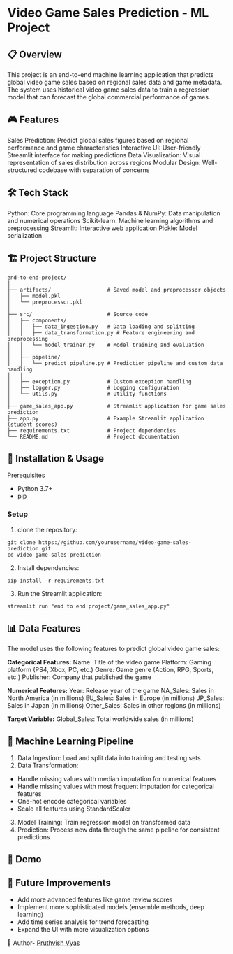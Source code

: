 # Video Game Sales Prediction - ML Project

## 📋 Overview
This project is an end-to-end machine learning application that predicts global video game sales based on regional sales data and game metadata. The system uses historical video game sales data to train a regression model that can forecast the global commercial performance of games.

## 🎮 Features
Sales Prediction: Predict global sales figures based on regional performance and game characteristics
Interactive UI: User-friendly Streamlit interface for making predictions
Data Visualization: Visual representation of sales distribution across regions
Modular Design: Well-structured codebase with separation of concerns
## 🛠️ Tech Stack
Python: Core programming language
Pandas & NumPy: Data manipulation and numerical operations
Scikit-learn: Machine learning algorithms and preprocessing
Streamlit: Interactive web application
Pickle: Model serialization

## 🏗️ Project Structure

```
end-to-end-project/
│
├── artifacts/                  # Saved model and preprocessor objects
│   ├── model.pkl
│   └── preprocessor.pkl
│
├── src/                        # Source code
│   ├── components/
│   │   ├── data_ingestion.py   # Data loading and splitting
│   │   ├── data_transformation.py # Feature engineering and preprocessing
│   │   └── model_trainer.py    # Model training and evaluation
│   │
│   ├── pipeline/
│   │   └── predict_pipeline.py # Prediction pipeline and custom data handling
│   │
│   ├── exception.py            # Custom exception handling
│   ├── logger.py               # Logging configuration
│   └── utils.py                # Utility functions
│
├── game_sales_app.py           # Streamlit application for game sales prediction
├── app.py                      # Example Streamlit application (student scores)
├── requirements.txt            # Project dependencies
└── README.md                   # Project documentation

```




## 🚀 Installation & Usage

Prerequisites
- Python 3.7+
- pip



### Setup

1. clone the repository:

```
git clone https://github.com/yourusername/video-game-sales-prediction.git
cd video-game-sales-prediction
```

2. Install dependencies:
```
pip install -r requirements.txt
```

3. Run the Streamlit application:
```
streamlit run "end to end project/game_sales_app.py"
```

## 📊 Data Features
The model uses the following features to predict global video game sales:

**Categorical Features:**
Name: Title of the video game
Platform: Gaming platform (PS4, Xbox, PC, etc.)
Genre: Game genre (Action, RPG, Sports, etc.)
Publisher: Company that published the game

**Numerical Features:**
Year: Release year of the game
NA_Sales: Sales in North America (in millions)
EU_Sales: Sales in Europe (in millions)
JP_Sales: Sales in Japan (in millions)
Other_Sales: Sales in other regions (in millions)

**Target Variable:**
Global_Sales: Total worldwide sales (in millions)

## 🔄 Machine Learning Pipeline

1. Data Ingestion: Load and split data into training and testing sets
2. Data Transformation:
- Handle missing values with median imputation for numerical features
- Handle missing values with most frequent imputation for categorical features
- One-hot encode categorical variables
- Scale all features using StandardScaler

3. Model Training: Train regression model on transformed data
4. Prediction: Process new data through the same pipeline for consistent predictions

## 📸 Demo


## 🔮 Future Improvements
- Add more advanced features like game review scores
- Implement more sophisticated models (ensemble methods, deep learning)
- Add time series analysis for trend forecasting
- Expand the UI with more visualization options

👥 Author- [Pruthvish Vyas](https://github.com/Pruthvish-Vyas)

